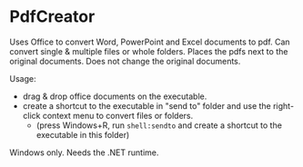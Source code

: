 # PdfCreator
Uses Office to convert Word, PowerPoint and Excel documents to pdf.
Can convert single & multiple files or whole folders. Places the pdfs next to the original documents. Does not change the original documents.

Usage: 
- drag & drop office documents on the executable.
- create a shortcut to the executable in "send to" folder and use the right-click context menu to convert files or folders. 
    - (press Windows+R, run `shell:sendto` and create a shortcut to the executable in this folder)

Windows only. Needs the .NET runtime.